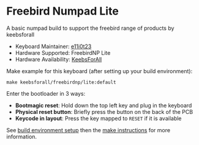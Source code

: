 # Freebird Numpad Lite

A basic numpad build to support the freebird range of products by keebsforall

* Keyboard Maintainer: [e11i0t23](https://github.com/e11i0t23)
* Hardware Supported:  FreebirdNP Lite
* Hardware Availability: [KeebsForAll](https://keebsforall.com)

Make example for this keyboard (after setting up your build environment):

    make keebsforall/freebirdnp/lite:default
    
Enter the bootloader in 3 ways:

* **Bootmagic reset**: Hold down the top left key and plug in the keyboard
* **Physical reset button**: Briefly press the button on the back of the PCB 
* **Keycode in layout**: Press the key mapped to `RESET` if it is available

See [build environment setup](https://docs.qmk.fm/#/getting_started_build_tools) then the [make instructions](https://docs.qmk.fm/#/getting_started_make_guide) for more information.
